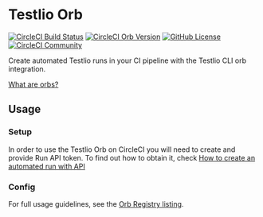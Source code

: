 # Testlio Orb  

[![CircleCI Build Status](https://circleci.com/gh/Testlio/testlio-circleci-orb.svg?style=shield "CircleCI Build Status")](https://circleci.com/gh/Testlio/testlio-circleci-orb) [![CircleCI Orb Version](https://badges.circleci.com/orbs/testlio/testlio.svg)](https://circleci.com/orbs/registry/orb/testlio/testlio) [![GitHub License](https://img.shields.io/badge/license-MIT-lightgrey.svg)](https://raw.githubusercontent.com/Testlio/Testlio/testlio-circleci-orb/main/LICENSE) [![CircleCI Community](https://img.shields.io/badge/community-CircleCI%20Discuss-343434.svg)](https://discuss.circleci.com/c/ecosystem/orbs)

Create automated Testlio runs in your CI pipeline with the Testlio CLI orb integration.

[What are orbs?](https://circleci.com/orbs/)

## Usage

### Setup

In order to use the Testlio Orb on CircleCI you will need to create and provide Run API token. To find out how to obtain it, check [How to create an automated run with API](https://help.testlio.com/en/articles/5898210-how-to-create-an-automated-run-with-api)

### Config

For full usage guidelines, see the [Orb Registry listing](http://circleci.com/orbs/registry/orb/testlio/testlio).
